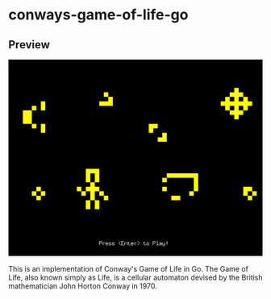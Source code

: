 # conways-game-of-life-go
## Preview
![Conway's Game of Life Preview](./preview.png)

This is an implementation of Conway's Game of Life in Go. The Game of Life, also known simply as Life, is a cellular automaton devised by the British mathematician John Horton Conway in 1970.
